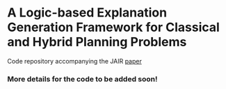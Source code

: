 # A Logic-based Explanation Generation Framework for Classical and Hybrid Planning Problems

Code repository accompanying the JAIR [paper](https://thestlucas.com/assets/pdf/papers/jair22.pdf) 

### More details for the code to be added soon!

